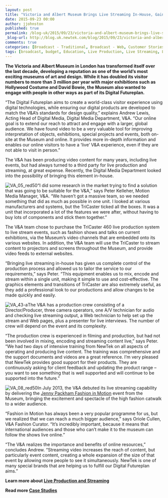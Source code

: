 ```yaml
---
layout: post
title: "Victoria and Albert Museum Brings Live Streaming In-House, Gains Global Audience"
date: 2015-09-23 00:00
author: jjohnston
published: true
permalink: /blog-uk/2015/09/23/victoria-and-albert-museum-brings-live-streaming-in-house-gains-global-audience/
_blog-url: http://blog.uk.newtek.com/blog/2015/09/23/victoria-and-albert-museum-brings-live-streaming-in-house-gains-global-audience/
comments: true
categories: [Broadcast - Traditional, Broadcast - Web, Customer Stories, Education, Live Production, TriCaster]
tags: [broadcast, budget, Education, Live Production, Live Streaming, Low Cost, Multi Camera, Reduce Expenses, TriCaster, Victoria and Albert Museum, Webcast]
---
```

**The Victoria and Albert Museum in London has transformed itself over the last decade, developing a reputation as one of the world’s most exciting museums of art and design. While it has doubled its visitor numbers to more than 3 million per year with major exhibitions such as Hollywood Costume and David Bowie, the Museum also wanted to engage with people in other ways as part of its Digital Futureplan.**

“The Digital Futureplan aims to create a world-class visitor experience using digital technologies, while ensuring our digital products are developed to match the V&amp;A’s standards for design quality,” explains Andrew Lewis, Acting Head of Digital Media, Digital Media Department, V&amp;A. “Our online goal is to extend our reach to attract and engage with a larger, global audience. We have found video to be a very valuable tool for improving interpretation of objects, exhibitions, special projects and events, both on-site at the Museum and online. It provides more in-depth information and enables our online visitors to have a ‘live’ V&amp;A experience, even if they are not able to visit in person.”

The V&amp;A has been producing video content for many years, including live events, but had always turned to a third party for live production and streaming, at great expense. Recently, the Digital Media Department looked into the possibility of bringing this element in-house.

![VA_05_red50](http://blog.uk.newtek.com/wp-content/uploads/2015/09/VA_05_red50.jpg)“I did some research in the market trying to find a solution that was going to be suitable for the V&amp;A,” says Peter Kelleher, Motion Media Manager, V&amp;A. “We haven’t got a massive team, so we needed something that did as much as possible in one unit. I looked at various manufacturers and systems, but the TriCaster ticked all the boxes. It was a unit that incorporated a lot of the features we were after, without having to buy lots of components and stick them together.”

The V&amp;A team chose to purchase the TriCaster 460 live production system to live stream events, such as fashion shows and talks on current exhibitions, via the Museum’s video channels that are embedded onto its various websites. In addition, the V&amp;A team will use the TriCaster to stream content to projectors and screens throughout the Museum, and provide video feeds to external websites.

“Bringing live streaming in-house has given us complete control of the production process and allowed us to tailor the service to our requirements,” says Peter. “This equipment enables us to mix, encode and stream within a single unit, making it simple to use and cost-effective. The graphics elements and transitions of TriCaster are also extremely useful, as they add a professional look to our productions and allow changes to be made quickly and easily.

![VA_43-a](http://blog.uk.newtek.com/wp-content/uploads/2015/09/VA_43-a.jpg)The V&amp;A has a production crew consisting of a Director/Producer, three camera operators, one A/V technician for audio and checking live streaming output, a Web technician to help set up the stream and Web pages, plus a presenter for live interviews. The number of crew will depend on the event and its complexity.

“The production crew is experienced in filming and production, but had not been involved in mixing, encoding and streaming content live,” says Peter. “We had two days of intensive training from NewTek on all aspects of operating and producing live content. The training was comprehensive and the support documents and videos are a great reference. I’m very pleased that NewTek provides good support for their products. They are continuously asking for client feedback and updating the product range – you want to see something that is well supported and will continue to be supported into the future.”

![VA_08_red50](http://blog.uk.newtek.com/wp-content/uploads/2015/09/VA_08_red50.jpg)In July 2013, the V&amp;A debuted its live streaming capability by delivering the <a href="http://www.vam.ac.uk/content/articles/f/fashion-in-motion-jenny-packham/" target="_blank">Jenny Packham Fashion in Motion</a> event from the Museum, bringing the excitement and spectacle of the high fashion catwalk to a wider audience.

“Fashion in Motion has always been a very popular programme for us, but we realized that we can reach a much bigger audience,” says Oriole Cullen, V&amp;A Fashion Curator. “It’s incredibly important, because it means that international audiences and those who can’t make it to the museum can follow the shows live online.”

“The V&amp;A realizes the importance and benefits of online resources,” concludes Andrew. “Streaming video increases the reach of content, but particularly event content, creating a whole expansion of the size of that event by allowing more people to see it simultaneously. NewTek is one of many special brands that are helping us to fulfill our Digital Futureplan aims.”

**Learn more about <a href="http://www.uk.newtek.com/solutions/live-production-a-streaming.html" target="_blank">Live Production and Streaming</a>**

**Read more <a href="http://blog.newtek.com/category/customer-stories/" target="_blank">Case Studies</a>**
<div id="wp_rp_first" class="wp_rp_wrap wp_rp_vertical_m"></div>
